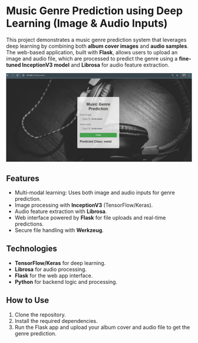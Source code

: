 # Music Genre Prediction using Deep Learning (Image & Audio Inputs)

This project demonstrates a music genre prediction system that leverages deep learning by combining both **album cover images** and **audio samples**. The web-based application, built with **Flask**, allows users to upload an image and audio file, which are processed to predict the genre using a **fine-tuned InceptionV3 model** and **Librosa** for audio feature extraction.

![Output Example](https://github.com/zainab-10/Music-Genre-Prediction-using-Deep-Learning-Image-Audio-Inputs-/blob/main/Screenshot%202024-10-07%20235948.png)  <!-- Replace with your actual image URL -->

## Features
- Multi-modal learning: Uses both image and audio inputs for genre prediction.
- Image processing with **InceptionV3** (TensorFlow/Keras).
- Audio feature extraction with **Librosa**.
- Web interface powered by **Flask** for file uploads and real-time predictions.
- Secure file handling with **Werkzeug**.

## Technologies
- **TensorFlow/Keras** for deep learning.
- **Librosa** for audio processing.
- **Flask** for the web app interface.
- **Python** for backend logic and processing.

## How to Use
1. Clone the repository.
2. Install the required dependencies.
3. Run the Flask app and upload your album cover and audio file to get the genre prediction.

